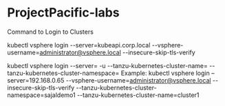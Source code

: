 # ProjectPacific-labs

Command to Login to Clusters

kubectl vsphere login --server=kubeapi.corp.local --vsphere-username=administrator@vsphere.local --insecure-skip-tls-verify

kubectl vsphere login --server=<Supervisor cluster API endpoint> -u <user with proper rights> --tanzu-kubernetes-cluster-name=<Tanzu Kubernetes cluster name> --tanzu-kubernetes-cluster-namespace=<Namespace in which the cluster is created>
Example:
kubectl vsphere login –server=192.168.0.65 --vsphere-username=administrator@vsphere.local --insecure-skip-tls-verify --tanzu-kubernetes-cluster-namespace=sajaldemo1 --tanzu-kubernetes-cluster-name=cluster1
